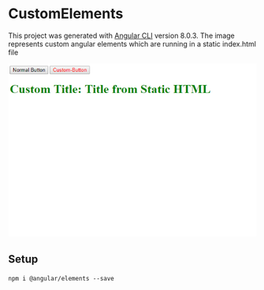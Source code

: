 # CustomElements

This project was generated with [Angular CLI](https://github.com/angular/angular-cli) version 8.0.3.
The image represents custom angular elements which are running in a static index.html file

![Custom Elements](https://github.com/dinohorvat/angular-custom-elements/blob/master/src/assets/customExample.png?raw=true)

## Setup

`npm i @angular/elements --save` 
